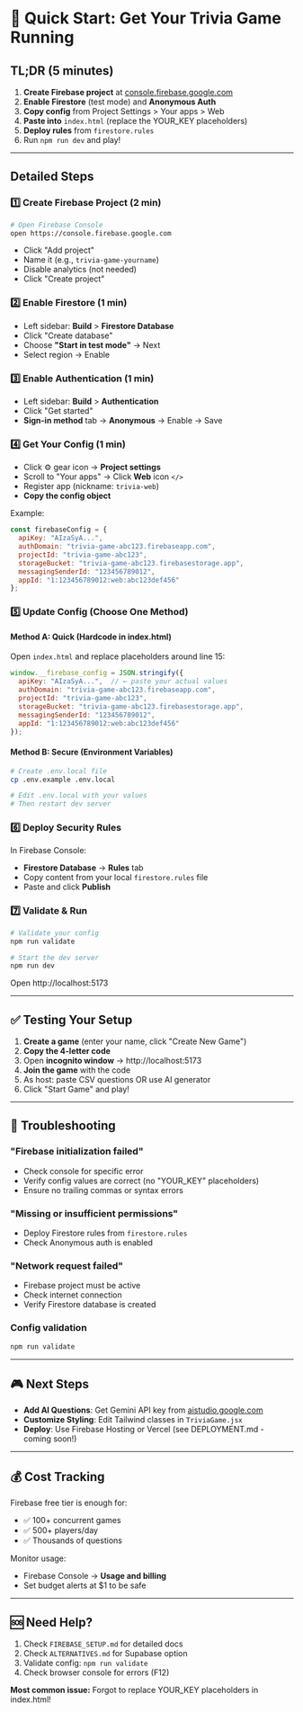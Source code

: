 # 🚀 Quick Start: Get Your Trivia Game Running

## TL;DR (5 minutes)

1. **Create Firebase project** at [console.firebase.google.com](https://console.firebase.google.com)
2. **Enable Firestore** (test mode) and **Anonymous Auth**
3. **Copy config** from Project Settings > Your apps > Web
4. **Paste into** `index.html` (replace the YOUR_KEY placeholders)
5. **Deploy rules** from `firestore.rules` 
6. Run `npm run dev` and play!

---

## Detailed Steps

### 1️⃣ Create Firebase Project (2 min)

```bash
# Open Firebase Console
open https://console.firebase.google.com
```

- Click "Add project" 
- Name it (e.g., `trivia-game-yourname`)
- Disable analytics (not needed)
- Click "Create project"

### 2️⃣ Enable Firestore (1 min)

- Left sidebar: **Build** > **Firestore Database**
- Click "Create database"
- Choose **"Start in test mode"** → Next
- Select region → Enable

### 3️⃣ Enable Authentication (1 min)

- Left sidebar: **Build** > **Authentication**
- Click "Get started"
- **Sign-in method** tab → **Anonymous** → Enable → Save

### 4️⃣ Get Your Config (1 min)

- Click ⚙️ gear icon → **Project settings**
- Scroll to "Your apps" → Click **Web** icon `</>`
- Register app (nickname: `trivia-web`)
- **Copy the config object**

Example:
```javascript
const firebaseConfig = {
  apiKey: "AIzaSyA...",
  authDomain: "trivia-game-abc123.firebaseapp.com",
  projectId: "trivia-game-abc123",
  storageBucket: "trivia-game-abc123.firebasestorage.app",
  messagingSenderId: "123456789012",
  appId: "1:123456789012:web:abc123def456"
};
```

### 5️⃣ Update Config (Choose One Method)

#### Method A: Quick (Hardcode in index.html)

Open `index.html` and replace placeholders around line 15:

```javascript
window.__firebase_config = JSON.stringify({
  apiKey: "AIzaSyA...",  // ← paste your actual values
  authDomain: "trivia-game-abc123.firebaseapp.com",
  projectId: "trivia-game-abc123",
  storageBucket: "trivia-game-abc123.firebasestorage.app",
  messagingSenderId: "123456789012",
  appId: "1:123456789012:web:abc123def456"
});
```

#### Method B: Secure (Environment Variables)

```bash
# Create .env.local file
cp .env.example .env.local

# Edit .env.local with your values
# Then restart dev server
```

### 6️⃣ Deploy Security Rules

In Firebase Console:
- **Firestore Database** → **Rules** tab
- Copy content from your local `firestore.rules` file
- Paste and click **Publish**

### 7️⃣ Validate & Run

```bash
# Validate your config
npm run validate

# Start the dev server
npm run dev
```

Open http://localhost:5173

---

## ✅ Testing Your Setup

1. **Create a game** (enter your name, click "Create New Game")
2. **Copy the 4-letter code**
3. Open **incognito window** → http://localhost:5173
4. **Join the game** with the code
5. As host: paste CSV questions OR use AI generator
6. Click "Start Game" and play!

---

## 🐛 Troubleshooting

### "Firebase initialization failed"
- Check console for specific error
- Verify config values are correct (no "YOUR_KEY" placeholders)
- Ensure no trailing commas or syntax errors

### "Missing or insufficient permissions"
- Deploy Firestore rules from `firestore.rules`
- Check Anonymous auth is enabled

### "Network request failed"
- Firebase project must be active
- Check internet connection
- Verify Firestore database is created

### Config validation
```bash
npm run validate
```

---

## 🎮 Next Steps

- **Add AI Questions**: Get Gemini API key from [aistudio.google.com](https://aistudio.google.com/app/apikey)
- **Customize Styling**: Edit Tailwind classes in `TriviaGame.jsx`
- **Deploy**: Use Firebase Hosting or Vercel (see DEPLOYMENT.md - coming soon!)

---

## 💰 Cost Tracking

Firebase free tier is enough for:
- ✅ 100+ concurrent games
- ✅ 500+ players/day  
- ✅ Thousands of questions

Monitor usage:
- Firebase Console → **Usage and billing**
- Set budget alerts at $1 to be safe

---

## 🆘 Need Help?

1. Check `FIREBASE_SETUP.md` for detailed docs
2. Check `ALTERNATIVES.md` for Supabase option
3. Validate config: `npm run validate`
4. Check browser console for errors (F12)

**Most common issue:** Forgot to replace YOUR_KEY placeholders in index.html!
